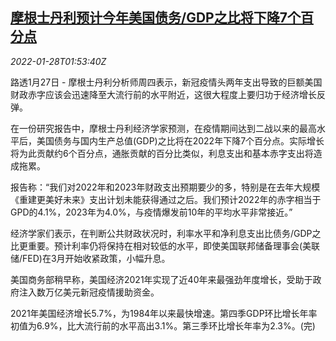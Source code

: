 <!--1643335263000-->
[摩根士丹利预计今年美国债务/GDP之比将下降7个百分点](https://cn.reuters.com/article/morgan-stanley-us-debt-gdp-0128-idCNKBS2K2057)
------

<div><i>2022-01-28T01:53:40Z</i></div><p>路透1月27日 - 摩根士丹利分析师周四表示，新冠疫情头两年支出导致的巨额美国财政赤字应该会迅速降至大流行前的水平附近，这很大程度上要归功于经济增长反弹。</p><p>在一份研究报告中，摩根士丹利经济学家预测，在疫情期间达到二战以来的最高水平后，美国债务与国内生产总值(GDP)之比将在2022年下降7个百分点。实际增长将为此贡献约6个百分点，通胀贡献的百分比类似，利息支出和基本赤字支出将造成拖累。</p><p>报告称：“我们对2022年和2023年财政支出预期要少的多，特别是在去年大规模《重建更美好未来》支出计划未能获得通过之后。我们预计2022年的赤字相当于GPD的4.1%，2023年为4.0%，与疫情爆发前10年的平均水平非常接近。”</p><p>经济学家们表示，在判断公共财政状况时，利率水平和净利息支出比债务/GDP之比更重要。预计利率仍将保持在相对较低的水平，即使美国联邦储备理事会(美联储/FED)在3月开始收紧政策，小幅升息。</p><p>美国商务部稍早称，美国经济2021年实现了近40年来最强劲年度增长，受助于政府注入数万亿美元新冠疫情援助资金。</p><p>2021年美国经济增长5.7%，为1984年以来最快增速。第四季GDP环比增长年率初值为6.9%，比大流行前的水平高出3.1%。第三季环比增长年率为2.3%。(完)</p>
